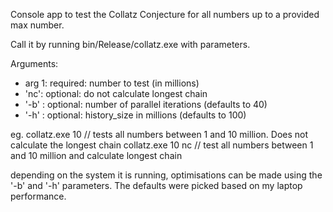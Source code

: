 Console app to test the Collatz Conjecture for all numbers up to a provided max number.

Call it by running bin/Release/collatz.exe with parameters.

Arguments:

- arg 1:	required: number to test (in millions)
- 'nc':		optional: do not calculate longest chain
- '-b' <int>: optional: number of parallel iterations (defaults to 40)
- '-h' <int>: optional: history_size in millions (defaults to 100)
  
eg.
  collatz.exe 10     // tests all numbers between 1 and 10 million. Does not calculate the longest chain
  collatz.exe 10 nc  // test all numbers between 1 and 10 million and calculate longest chain
 
depending on the system it is running, optimisations can be made using the '-b' and '-h' parameters. The defaults were picked based on my laptop performance.

